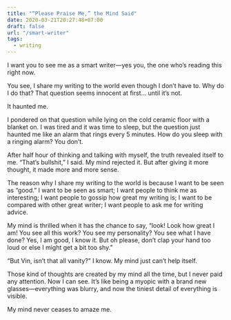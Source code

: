 ```yaml
---
title: "“Please Praise Me,” the Mind Said"
date: 2020-03-21T20:27:48+07:00
draft: false
url: "/smart-writer"
tags:
  - writing
---
```


I want you to see me as a smart writer—yes you, the one who’s reading this right now.

You see, I share my writing to the world even though I don’t have to. Why do I do that? That question seems innocent at first... until it’s not. 

It haunted me.

I pondered on that question while lying on the cold ceramic floor with a blanket on. I was tired and it was time to sleep, but the question just haunted me like an alarm that rings every 5 minutes. How do you sleep with a ringing alarm? You don’t.

After half hour of thinking and talking with myself, the truth revealed itself to me. “That’s bullshit,” I said. My mind rejected it. But after giving it more thought, it made more and more sense.

The reason why I share my writing to the world is because I want to be seen as “good.” I want to be seen as smart; I want people to think me as interesting; I want people to gossip how great my writing is; I want to be compared with other great writer; I want people to ask me for writing advice.

My mind is thrilled when it has the chance to say, “look! Look how great I am! You see all this work? You see my personality? You see what I have done? Yes, I am good, I know it. But oh please, don’t clap your hand too loud or else I might get a bit too shy.”

“But Vin, isn’t that all vanity?” I know. My mind just can’t help itself.

Those kind of thoughts are created by my mind all the time, but I never paid any attention. Now I can see. It’s like being a myopic with a brand new glasses—everything was blurry, and now the tiniest detail of everything is visible.

My mind never ceases to amaze me.
